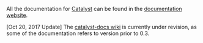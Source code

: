 All the documentation for [Catalyst](https://github.com/enigmampc/catalyst) can be found in the [documentation website](https://enigmampc.github.io/catalyst/). 

[Oct 20, 2017 Update] The [catalyst-docs wiki](https://github.com/enigmampc/catalyst-docs/wiki) is currently under revision, as some of the documentation refers to version prior to 0.3.
